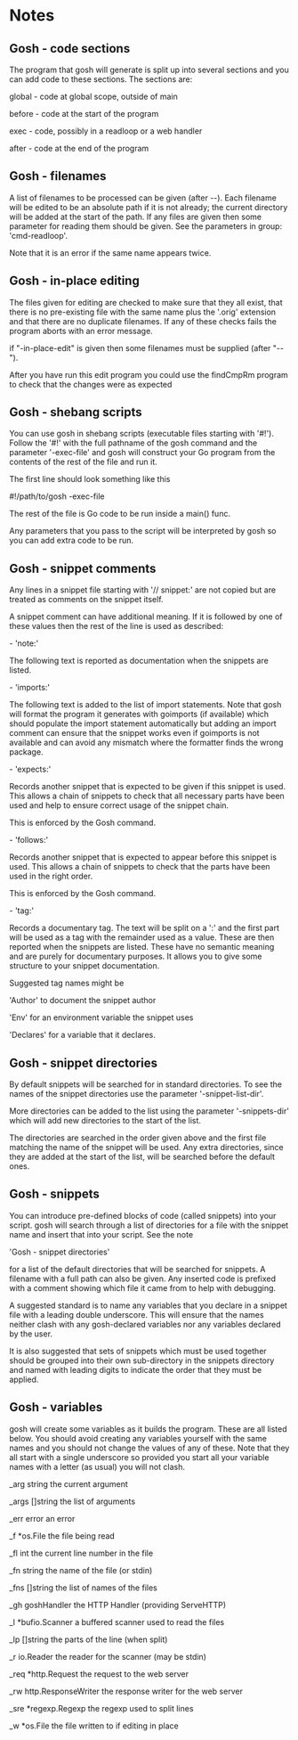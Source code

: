 <!-- Created by mkdoc DO NOT EDIT. -->

# Notes

## Gosh \- code sections
The program that gosh will generate is split up into several sections and you
can add code to these sections\. The sections are:



global \- code at global scope, outside of main

before \- code at the start of the program

exec   \- code, possibly in a readloop or a web handler

after  \- code at the end of the program


## Gosh \- filenames
A list of filenames to be processed can be given \(after \-\-\)\. Each filename
will be edited to be an absolute path if it is not already; the current
directory will be added at the start of the path\. If any files are given then
some parameter for reading them should be given\. See the parameters in group:
&apos;cmd\-readloop&apos;\.



 Note that it is an error if the same name appears twice\.


## Gosh \- in\-place editing
The files given for editing are checked to make sure that they all exist, that
there is no pre\-existing file with the same name plus the &apos;\.orig&apos;
extension and that there are no duplicate filenames\. If any of these checks
fails the program aborts with an error message\.



if &quot;\-in\-place\-edit&quot; is given then some filenames must be supplied
\(after &quot;\-\-&quot;\)\.



 After you have run this edit program you could use the findCmpRm program to
check that the changes were as expected


## Gosh \- shebang scripts
You can use gosh in shebang scripts \(executable files starting with
&apos;\#\!&apos;\)\. Follow the &apos;\#\!&apos; with the full pathname of the
gosh command and the parameter &apos;\-exec\-file&apos; and gosh will construct
your Go program from the contents of the rest of the file and run it\.



The first line should look something like this



\#\!/path/to/gosh \-exec\-file



The rest of the file is Go code to be run inside a main\(\) func\.



Any parameters that you pass to the script will be interpreted by gosh so you
can add extra code to be run\.


## Gosh \- snippet comments
Any lines in a snippet file starting with &apos;// snippet:&apos; are not copied
but are treated as comments on the snippet itself\.



A snippet comment can have additional meaning\. If it is followed by one of
these values then the rest of the line is used as described:



\- &apos;note:&apos;

The following text is reported as documentation when the snippets are listed\.



\- &apos;imports:&apos;

The following text is added to the list of import statements\. Note that gosh
will format the program it generates with goimports \(if available\) which
should populate the import statement automatically but adding an import comment
can ensure that the snippet works even if goimports is not available and can
avoid any mismatch where the formatter finds the wrong package\.



\- &apos;expects:&apos;

Records another snippet that is expected to be given if this snippet is used\.
This allows a chain of snippets to check that all necessary parts have been used
and help to ensure correct usage of the snippet chain\.

This is enforced by the Gosh command\.



\- &apos;follows:&apos;

Records another snippet that is expected to appear before this snippet is used\.
This allows a chain of snippets to check that the parts have been used in the
right order\.

This is enforced by the Gosh command\.



\- &apos;tag:&apos;

Records a documentary tag\. The text will be split on a &apos;:&apos; and the
first part will be used as a tag with the remainder used as a value\. These are
then reported when the snippets are listed\. These have no semantic meaning and
are purely for documentary purposes\. It allows you to give some structure to
your snippet documentation\.

Suggested tag names might be

   &apos;Author&apos;   to document the snippet author

   &apos;Env&apos;      for an environment variable the snippet uses

   &apos;Declares&apos; for a variable that it declares\.


## Gosh \- snippet directories
By default snippets will be searched for in standard directories\. To see the
names of the snippet directories use the parameter
&apos;\-snippet\-list\-dir&apos;\.



More directories can be added to the list using the parameter
&apos;\-snippets\-dir&apos; which will add new directories to the start of the
list\.



The directories are searched in the order given above and the first file
matching the name of the snippet will be used\. Any extra directories, since
they are added at the start of the list, will be searched before the default
ones\.


## Gosh \- snippets
You can introduce pre\-defined blocks of code \(called snippets\) into your
script\. gosh will search through a list of directories for a file with the
snippet name and insert that into your script\. See the note

&apos;Gosh \- snippet directories&apos;

 for a list of the default directories that will be searched for snippets\. A
filename with a full path can also be given\. Any inserted code is prefixed with
a comment showing which file it came from to help with debugging\.



A suggested standard is to name any variables that you declare in a snippet file
with a leading double underscore\. This will ensure that the names neither clash
with any gosh\-declared variables nor any variables declared by the user\.



It is also suggested that sets of snippets which must be used together should be
grouped into their own sub\-directory in the snippets directory and named with
leading digits to indicate the order that they must be applied\.


## Gosh \- variables
gosh will create some variables as it builds the program\. These are all listed
below\. You should avoid creating any variables yourself with the same names and
you should not change the values of any of these\. Note that they all start with
a single underscore so provided you start all your variable names with a letter
\(as usual\) you will not clash\.



\_arg  string               the current argument

\_args \[\]string             the list of arguments

\_err  error                an error

\_f    \*os\.File             the file being read

\_fl   int                  the current line number in the file

\_fn   string               the name of the file \(or stdin\)

\_fns  \[\]string             the list of names of the files

\_gh   goshHandler          the HTTP Handler \(providing ServeHTTP\)

\_l    \*bufio\.Scanner       a buffered scanner used to read the files

\_lp   \[\]string             the parts of the line \(when split\)

\_r    io\.Reader            the reader for the scanner \(may be stdin\)

\_req  \*http\.Request        the request to the web server

\_rw   http\.ResponseWriter  the response writer for the web server

\_sre  \*regexp\.Regexp       the regexp used to split lines

\_w    \*os\.File             the file written to if editing in place


